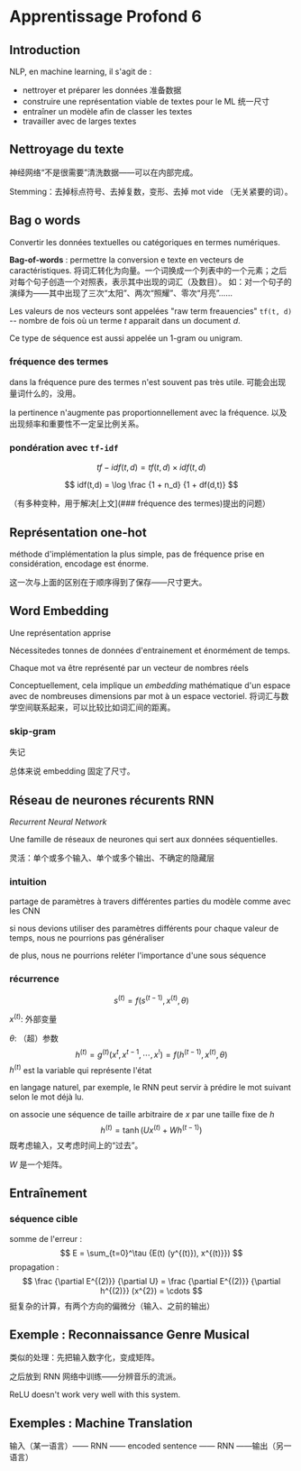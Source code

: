 # Apprentissage Profond 6

## Introduction

NLP, en machine learning, il s'agit de :

- nettroyer et préparer les données 准备数据
- construire une représentation viable de textes pour le ML 统一尺寸
- entraîner un modèle afin de classer les textes
- travailler avec de larges textes

## Nettroyage du texte

神经网络“不是很需要”清洗数据——可以在内部完成。

Stemming：去掉标点符号、去掉复数，变形、去掉 mot vide （无关紧要的词）。

## Bag o words

Convertir les données textuelles ou catégoriques en termes numériques.

**Bag-of-words** : permettre la conversion e texte en vecteurs de caractéristiques. 将词汇转化为向量。一个词换成一个列表中的一个元素；之后对每个句子创造一个对照表，表示其中出现的词汇（及数目）。
如：对一个句子的演绎为——其中出现了三次“太阳”、两次“照耀”、零次“月亮”……

Les valeurs de nos vecteurs sont appelées "raw term freauencies" `tf(t, d)` -- nombre de fois où un terme $t$ apparait dans un document $d$.

Ce type de séquence est aussi appelée un 1-gram ou unigram.

### fréquence des termes 

dans la fréquence pure des termes n'est souvent pas très utile. 可能会出现量词什么的，没用。

la pertinence n'augmente pas proportionnellement avec la fréquence. 以及出现频率和重要性不一定呈比例关系。

### pondération avec `tf-idf`

$$
tf-idf(t,d) = tf(t,d) \times idf(t,d)
$$

$$
idf(t,d) = \log \frac {1 + n_d} {1 + df(d,t)}
$$

（有多种变种，用于解决[上文](### fréquence des termes)提出的问题）

## Représentation one-hot

méthode d'implémentation la plus simple, pas de fréquence prise en considération, encodage est énorme.

这一次与上面的区别在于顺序得到了保存——尺寸更大。

## Word Embedding

Une représentation apprise

Nécessitedes tonnes de données d'entrainement et énormément de temps.

Chaque mot va être représenté par un vecteur de nombres réels

Conceptuellement, cela implique un *embedding* mathématique d'un espace avec de nombreuses dimensions par mot à un espace vectoriel. 将词汇与数学空间联系起来，可以比较比如词汇间的距离。

### skip-gram

失记

总体来说 embedding 固定了尺寸。

## Réseau de neurones récurents RNN

*Recurrent Neural Network*

Une famille de réseaux de neurones qui sert aux données séquentielles.

灵活：单个或多个输入、单个或多个输出、不确定的隐藏层

### intuition

partage de paramètres à travers différentes parties du modèle comme avec les CNN

si nous devions utiliser des paramètres différents pour chaque valeur de temps, nous ne pourrions pas généraliser

de plus, nous ne pourrions reléter l'importance d'une sous séquence

### récurrence

$$
s^{(t)} = f(s^{(t - 1)}, x^{(t)}, \theta)
$$

$x^{(t)}$: 外部变量

$\theta$: （超）参数
$$
h^{(t)} = g^{(t)}(x^t, x^{t-1}, \cdots, x^!)
= f(h^{(t-1)}, x^{(t)}, \theta)
$$
$h^{(t)}$ est la variable qui représente l'état

en langage naturel, par exemple, le RNN peut servir à prédire le mot suivant selon le mot déjà lu.

on associe une séquence de taille arbitraire de $x$ par une taille fixe de $h$
$$
h^{(t)} = \tanh (Ux^{(t)} + Wh^{(t-1)})
$$
既考虑输入，又考虑时间上的“过去”。

$W$ 是一个矩阵。

## Entraînement

### séquence cible

somme de l'erreur :
$$
E = \sum_{t=0}^\tau {E(t) (y^{(t)}), x^{(t)}})
$$
propagation :
$$
\frac {\partial E^{(2)}} {\partial U} = \frac {\partial E^{(2)}} {\partial h^{(2)}} (x^{2}) = \cdots
$$
挺复杂的计算，有两个方向的偏微分（输入、之前的输出）

## Exemple : Reconnaissance Genre Musical

类似的处理：先把输入数字化，变成矩阵。

之后放到 RNN 网络中训练——分辨音乐的流派。

ReLU doesn't work very well with this system.

## Exemples : Machine Translation

输入（某一语言）—— RNN —— encoded sentence —— RNN ——输出（另一语言）
